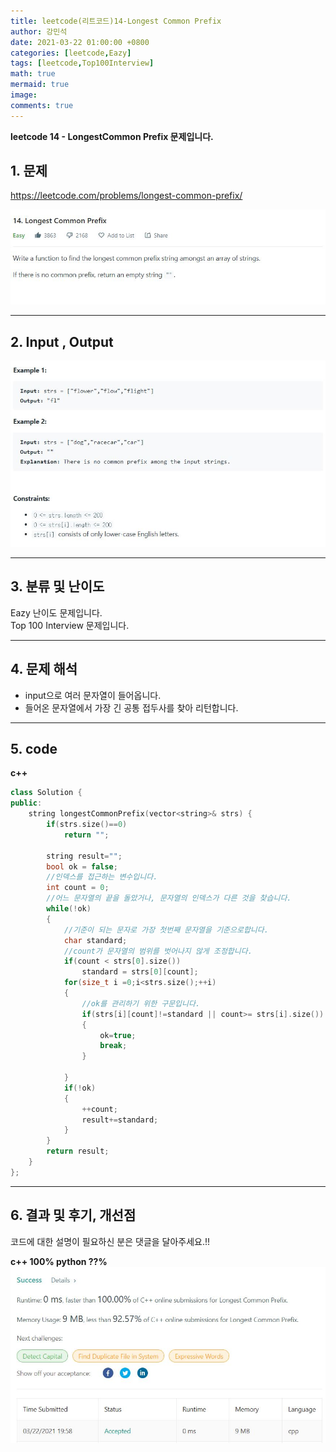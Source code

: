 ```yaml
---
title: leetcode(리트코드)14-Longest Common Prefix
author: 강민석
date: 2021-03-22 01:00:00 +0800
categories: [leetcode,Eazy]
tags: [leetcode,Top100Interview]
math: true
mermaid: true
image: 
comments: true
---
```


**leetcode 14 - LongestCommon Prefix 문제입니다.**

## 1. 문제
<https://leetcode.com/problems/longest-common-prefix/>  

![](/assets/img/sample/leetcode/14/Problem.JPG)

-----  

## 2. Input , Output

![](/assets/img/sample/leetcode/14/input.JPG)  


-----  

## 3. 분류 및 난이도

Eazy 난이도 문제입니다.  
Top 100 Interview 문제입니다.  


-----  

## 4. 문제 해석

- input으로 여러 문자열이 들어옵니다.
- 들어온 문자열에서 가장 긴 공통 접두사를 찾아 리턴합니다.



-----  

## 5. code


**c++**

```c++
class Solution {
public:
    string longestCommonPrefix(vector<string>& strs) {
        if(strs.size()==0)
            return "";
        
        string result="";
        bool ok = false;
        //인덱스를 접근하는 변수입니다.
        int count = 0; 
        //어느 문자열의 끝을 돌았거나, 문자열의 인덱스가 다른 것을 찾습니다.
        while(!ok)
        {
            //기준이 되는 문자로 가장 첫번째 문자열을 기준으로합니다.
            char standard;
            //count가 문자열의 범위를 벗어나지 않게 조정합니다.
            if(count < strs[0].size())
                standard = strs[0][count];
            for(size_t i =0;i<strs.size();++i)
            {
                //ok를 관리하기 위한 구문입니다.
                if(strs[i][count]!=standard || count>= strs[i].size())
                {
                    ok=true;
                    break;
                }

            }
            if(!ok)
            {
                ++count;
                result+=standard;
            }
        }
        return result;
    }
};
```

-----

## 6. 결과 및 후기, 개선점

코드에 대한 설명이 필요하신 분은 댓글을 달아주세요.!!

**c++ 100% python ??%** 
![](/assets/img/sample/leetcode/14/result.JPG)  






